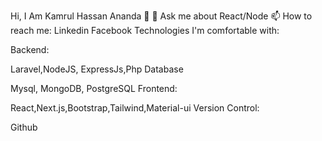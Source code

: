 Hi, I Am Kamrul Hassan Ananda 👋
💬 Ask me about React/Node
📫 How to reach me: Linkedin Facebook
Technologies I'm comfortable with:

Backend:

Laravel,NodeJS, ExpressJs,Php
Database

Mysql, MongoDB, PostgreSQL
Frontend:

React,Next.js,Bootstrap,Tailwind,Material-ui
Version Control:

Github
